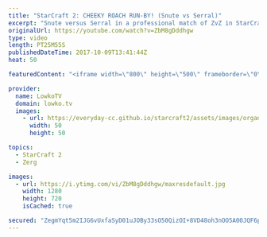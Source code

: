 ```yaml
---
title: "StarCraft 2: CHEEKY ROACH RUN-BY! (Snute vs Serral)"
excerpt: "Snute versus Serral in a professional match of ZvZ in StarCraft 2. Subscribe for more videos: http://lowko.tv/youtube Professional best-of-7: https://goo.gl/cLp2ev  An awesome match of high level Zerg vs Zerg. Zerg vs Zerg is often times considered to be one the hardest match-ups in the game. A slight"
originalUrl: https://youtube.com/watch?v=ZbM8gDddhgw
type: video
length: PT25M55S
publishedDateTime: 2017-10-09T13:41:44Z
heat: 50

featuredContent: "<iframe width=\"800\" height=\"500\" frameborder=\"0\" src=\"https://www.youtube.com/embed/ZbM8gDddhgw\" allow=\"accelerometer; autoplay; encrypted-media; gyroscope; picture-in-picture\" allowfullscreen></iframe>"

provider:
  name: LowkoTV
  domain: lowko.tv
  images:
    - url: https://everyday-cc.github.io/starcraft2/assets/images/organizations/lowko.tv-50x50.jpg
      width: 50
      height: 50

topics:
  - StarCraft 2
  - Zerg

images:
  - url: https://i.ytimg.com/vi/ZbM8gDddhgw/maxresdefault.jpg
    width: 1280
    height: 720
    isCached: true

secured: "ZegmYqt5m2IJG6vUxfaSyD01uJOBy33sO50QizOI+8VD48oh3nOO5A00JQF6p5Me2xoDqeeYygkRlU2F4ak6Gmuse6KNqfugRl3MnZCYFoilI99hvZ5fIIXHO1z7skN2ubiRcCt5cfaap9wMkkM2j2AO2/jZ8B0Zkc1H3GxmPTDqBDEBulsW9ZCdL4BkCUjAwNUQ1Zh8kClUXTaz4x/Q1kEU+5WuL/dDaUfikUHj4J01CmUXD9HwECGj4NFNEm8hIb7YsvellZGlitpkCLhHgm+OpbF66nLt6ktQIYZD41hFCL4zua2NbfWlVmIGp7uVTtX+uaXB2KznV+YImPA/xZVsbB3ej1I5HbSmCmgOIJ1BjXuXI9WJ1lp/Zoljd6iLizXbdGRgXUYiHl9KJVrKwToaaUpwzDBcfIj3sYaEFww=;AW/5b+66BZcMXCY844HO1w=="
---
```


